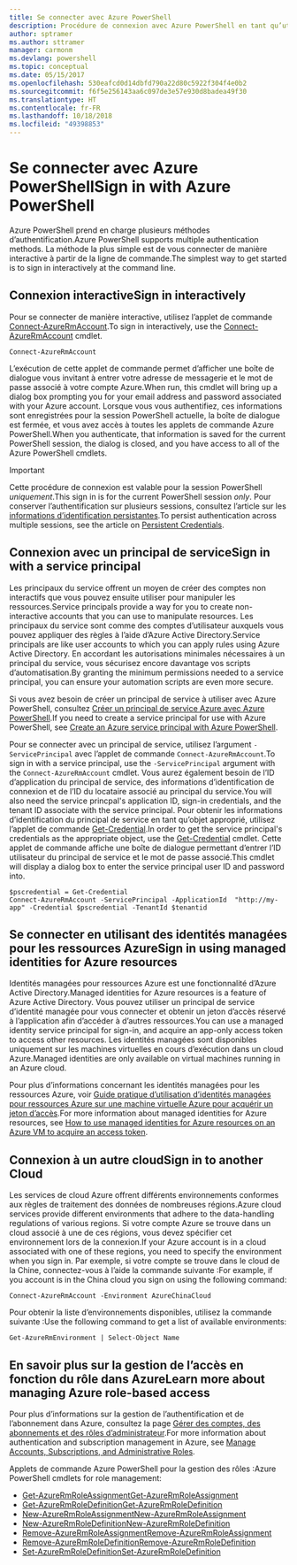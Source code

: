 ```yaml
---
title: Se connecter avec Azure PowerShell
description: Procédure de connexion avec Azure PowerShell en tant qu’utilisateur, en tant que principal de service, ou avec des identités managées pour les ressources Azure.
author: sptramer
ms.author: sttramer
manager: carmonm
ms.devlang: powershell
ms.topic: conceptual
ms.date: 05/15/2017
ms.openlocfilehash: 530eafcd0d14dbfd790a22d80c5922f304f4e0b2
ms.sourcegitcommit: f6f5e256143aa6c097de3e57e930d8badea49f30
ms.translationtype: HT
ms.contentlocale: fr-FR
ms.lasthandoff: 10/18/2018
ms.locfileid: "49398853"
---
```

# <a name="sign-in-with-azure-powershell"></a><span data-ttu-id="a9613-103">Se connecter avec Azure PowerShell</span><span class="sxs-lookup"><span data-stu-id="a9613-103">Sign in with Azure PowerShell</span></span>

<span data-ttu-id="a9613-104">Azure PowerShell prend en charge plusieurs méthodes d’authentification.</span><span class="sxs-lookup"><span data-stu-id="a9613-104">Azure PowerShell supports multiple authentication methods.</span></span> <span data-ttu-id="a9613-105">La méthode la plus simple est de vous connecter de manière interactive à partir de la ligne de commande.</span><span class="sxs-lookup"><span data-stu-id="a9613-105">The simplest way to get started is to sign in interactively at the command line.</span></span>

## <a name="sign-in-interactively"></a><span data-ttu-id="a9613-106">Connexion interactive</span><span class="sxs-lookup"><span data-stu-id="a9613-106">Sign in interactively</span></span>

<span data-ttu-id="a9613-107">Pour se connecter de manière interactive, utilisez l’applet de commande [Connect-AzureRmAccount](/powershell/module/azurerm.profile/connect-azurermaccount).</span><span class="sxs-lookup"><span data-stu-id="a9613-107">To sign in interactively, use the [Connect-AzureRmAccount](/powershell/module/azurerm.profile/connect-azurermaccount) cmdlet.</span></span>

```azurepowershell
Connect-AzureRmAccount
```

<span data-ttu-id="a9613-108">L’exécution de cette applet de commande permet d’afficher une boîte de dialogue vous invitant à entrer votre adresse de messagerie et le mot de passe associé à votre compte Azure.</span><span class="sxs-lookup"><span data-stu-id="a9613-108">When run, this cmdlet will bring up a dialog box prompting you for your email address and password associated with your Azure account.</span></span> <span data-ttu-id="a9613-109">Lorsque vous vous authentifiez, ces informations sont enregistrées pour la session PowerShell actuelle, la boîte de dialogue est fermée, et vous avez accès à toutes les applets de commande Azure PowerShell.</span><span class="sxs-lookup"><span data-stu-id="a9613-109">When you authenticate, that information is saved for the current PowerShell session, the dialog is closed, and you have access to all of the Azure PowerShell cmdlets.</span></span>

> [!IMPORTANT]
> <span data-ttu-id="a9613-110">Cette procédure de connexion est valable pour la session PowerShell _uniquement_.</span><span class="sxs-lookup"><span data-stu-id="a9613-110">This sign in is for the current PowerShell session _only_.</span></span> <span data-ttu-id="a9613-111">Pour conserver l’authentification sur plusieurs sessions, consultez l’article sur les [informations d’identification persistantes](context-persistence.md).</span><span class="sxs-lookup"><span data-stu-id="a9613-111">To persist authentication across multiple sessions, see the article on [Persistent Credentials](context-persistence.md).</span></span>

## <a name="sign-in-with-a-service-principal"></a><span data-ttu-id="a9613-112">Connexion avec un principal de service</span><span class="sxs-lookup"><span data-stu-id="a9613-112">Sign in with a service principal</span></span>

<span data-ttu-id="a9613-113">Les principaux du service offrent un moyen de créer des comptes non interactifs que vous pouvez ensuite utiliser pour manipuler les ressources.</span><span class="sxs-lookup"><span data-stu-id="a9613-113">Service principals provide a way for you to create non-interactive accounts that you can use to manipulate resources.</span></span> <span data-ttu-id="a9613-114">Les principaux du service sont comme des comptes d’utilisateur auxquels vous pouvez appliquer des règles à l’aide d’Azure Active Directory.</span><span class="sxs-lookup"><span data-stu-id="a9613-114">Service principals are like user accounts to which you can apply rules using Azure Active Directory.</span></span> <span data-ttu-id="a9613-115">En accordant les autorisations minimales nécessaires à un principal du service, vous sécurisez encore davantage vos scripts d’automatisation.</span><span class="sxs-lookup"><span data-stu-id="a9613-115">By granting the minimum permissions needed to a service principal, you can ensure your automation scripts are even more secure.</span></span>

<span data-ttu-id="a9613-116">Si vous avez besoin de créer un principal de service à utiliser avec Azure PowerShell, consultez [Créer un principal de service Azure avec Azure PowerShell](create-azure-service-principal-azureps.md).</span><span class="sxs-lookup"><span data-stu-id="a9613-116">If you need to create a service principal for use with Azure PowerShell, see [Create an Azure service principal with Azure PowerShell](create-azure-service-principal-azureps.md).</span></span>

<span data-ttu-id="a9613-117">Pour se connecter avec un principal de service, utilisez l’argument `-ServicePrincipal` avec l’applet de commande `Connect-AzureRmAccount`.</span><span class="sxs-lookup"><span data-stu-id="a9613-117">To sign in with a service principal, use the `-ServicePrincipal` argument with the `Connect-AzureRmAccount` cmdlet.</span></span> <span data-ttu-id="a9613-118">Vous aurez également besoin de l’ID d’application du principal de service, des informations d’identification de connexion et de l’ID du locataire associé au principal du service.</span><span class="sxs-lookup"><span data-stu-id="a9613-118">You will also need the service princpal's application ID, sign-in credentials, and the tenant ID associate with the service principal.</span></span> <span data-ttu-id="a9613-119">Pour obtenir les informations d’identification du principal de service en tant qu’objet approprié, utilisez l’applet de commande [Get-Credential](/powershell/module/microsoft.powershell.security/get-credential).</span><span class="sxs-lookup"><span data-stu-id="a9613-119">In order to get the service principal's credentials as the appropriate object, use the [Get-Credential](/powershell/module/microsoft.powershell.security/get-credential) cmdlet.</span></span> <span data-ttu-id="a9613-120">Cette applet de commande affiche une boîte de dialogue permettant d’entrer l’ID utilisateur du principal de service et le mot de passe associé.</span><span class="sxs-lookup"><span data-stu-id="a9613-120">This cmdlet will display a dialog box to enter the service principal user ID and password into.</span></span>

```azurepowershell-interactive
$pscredential = Get-Credential
Connect-AzureRmAccount -ServicePrincipal -ApplicationId  "http://my-app" -Credential $pscredential -TenantId $tenantid
```

## <a name="sign-in-using-managed-identities-for-azure-resources"></a><span data-ttu-id="a9613-121">Se connecter en utilisant des identités managées pour les ressources Azure</span><span class="sxs-lookup"><span data-stu-id="a9613-121">Sign in using managed identities for Azure resources</span></span>

<span data-ttu-id="a9613-122">Identités managées pour ressources Azure est une fonctionnalité d’Azure Active Directory.</span><span class="sxs-lookup"><span data-stu-id="a9613-122">Managed identities for Azure resources is a feature of Azure Active Directory.</span></span> <span data-ttu-id="a9613-123">Vous pouvez utiliser un principal de service d’identité managée pour vous connecter et obtenir un jeton d’accès réservé à l’application afin d’accéder à d’autres ressources.</span><span class="sxs-lookup"><span data-stu-id="a9613-123">You can use a managed identity service principal for sign-in, and acquire an app-only access token to access other resources.</span></span> <span data-ttu-id="a9613-124">Les identités managées sont disponibles uniquement sur les machines virtuelles en cours d’exécution dans un cloud Azure.</span><span class="sxs-lookup"><span data-stu-id="a9613-124">Managed identities are only available on virtual machines running in an Azure cloud.</span></span>

<span data-ttu-id="a9613-125">Pour plus d’informations concernant les identités managées pour les ressources Azure, voir [Guide pratique d’utilisation d’identités managées pour ressources Azure sur une machine virtuelle Azure pour acquérir un jeton d’accès](/azure/active-directory/managed-identities-azure-resources/how-to-use-vm-token).</span><span class="sxs-lookup"><span data-stu-id="a9613-125">For more information about managed identities for Azure resources, see [How to use managed identities for Azure resources on an Azure VM to acquire an access token](/azure/active-directory/managed-identities-azure-resources/how-to-use-vm-token).</span></span>

## <a name="sign-in-to-another-cloud"></a><span data-ttu-id="a9613-126">Connexion à un autre cloud</span><span class="sxs-lookup"><span data-stu-id="a9613-126">Sign in to another Cloud</span></span>

<span data-ttu-id="a9613-127">Les services de cloud Azure offrent différents environnements conformes aux règles de traitement des données de nombreuses régions.</span><span class="sxs-lookup"><span data-stu-id="a9613-127">Azure cloud services provide different environments that adhere to the data-handling regulations of various regions.</span></span> <span data-ttu-id="a9613-128">Si votre compte Azure se trouve dans un cloud associé à une de ces régions, vous devez spécifier cet environnement lors de la connexion.</span><span class="sxs-lookup"><span data-stu-id="a9613-128">If your Azure account is in a cloud associated with one of these regions, you need to specify the environment when you sign in.</span></span> <span data-ttu-id="a9613-129">Par exemple, si votre compte se trouve dans le cloud de la Chine, connectez-vous à l’aide la commande suivante :</span><span class="sxs-lookup"><span data-stu-id="a9613-129">For example, if you account is in the China cloud you sign on using the following command:</span></span>

```azurepowershell-interactive
Connect-AzureRmAccount -Environment AzureChinaCloud
```

<span data-ttu-id="a9613-130">Pour obtenir la liste d’environnements disponibles, utilisez la commande suivante :</span><span class="sxs-lookup"><span data-stu-id="a9613-130">Use the following command to get a list of available environments:</span></span>

```azurepowershell-interactive
Get-AzureRmEnvironment | Select-Object Name
```

## <a name="learn-more-about-managing-azure-role-based-access"></a><span data-ttu-id="a9613-131">En savoir plus sur la gestion de l’accès en fonction du rôle dans Azure</span><span class="sxs-lookup"><span data-stu-id="a9613-131">Learn more about managing Azure role-based access</span></span>

<span data-ttu-id="a9613-132">Pour plus d’informations sur la gestion de l’authentification et de l’abonnement dans Azure, consultez la page [Gérer des comptes, des abonnements et des rôles d’administrateur](/azure/active-directory/role-based-access-control-configure).</span><span class="sxs-lookup"><span data-stu-id="a9613-132">For more information about authentication and subscription management in Azure, see [Manage Accounts, Subscriptions, and Administrative Roles](/azure/active-directory/role-based-access-control-configure).</span></span>

<span data-ttu-id="a9613-133">Applets de commande Azure PowerShell pour la gestion des rôles :</span><span class="sxs-lookup"><span data-stu-id="a9613-133">Azure PowerShell cmdlets for role management:</span></span>

* [<span data-ttu-id="a9613-134">Get-AzureRmRoleAssignment</span><span class="sxs-lookup"><span data-stu-id="a9613-134">Get-AzureRmRoleAssignment</span></span>](/powershell/module/AzureRM.Resources/Get-AzureRmRoleAssignment)
* [<span data-ttu-id="a9613-135">Get-AzureRmRoleDefinition</span><span class="sxs-lookup"><span data-stu-id="a9613-135">Get-AzureRmRoleDefinition</span></span>](/powershell/module/AzureRM.Resources/Get-AzureRmRoleDefinition)
* [<span data-ttu-id="a9613-136">New-AzureRmRoleAssignment</span><span class="sxs-lookup"><span data-stu-id="a9613-136">New-AzureRmRoleAssignment</span></span>](/powershell/module/AzureRM.Resources/New-AzureRmRoleAssignment)
* [<span data-ttu-id="a9613-137">New-AzureRmRoleDefinition</span><span class="sxs-lookup"><span data-stu-id="a9613-137">New-AzureRmRoleDefinition</span></span>](/powershell/module/AzureRM.Resources/New-AzureRmRoleDefinition)
* [<span data-ttu-id="a9613-138">Remove-AzureRmRoleAssignment</span><span class="sxs-lookup"><span data-stu-id="a9613-138">Remove-AzureRmRoleAssignment</span></span>](/powershell/module/AzureRM.Resources/Remove-AzureRmRoleAssignment)
* [<span data-ttu-id="a9613-139">Remove-AzureRmRoleDefinition</span><span class="sxs-lookup"><span data-stu-id="a9613-139">Remove-AzureRmRoleDefinition</span></span>](/powershell/module/AzureRM.Resources/Remove-AzureRmRoleDefinition)
* [<span data-ttu-id="a9613-140">Set-AzureRmRoleDefinition</span><span class="sxs-lookup"><span data-stu-id="a9613-140">Set-AzureRmRoleDefinition</span></span>](/powershell/moduel/AzureRM.Resources/Set-AzureRmRoleDefinition)
